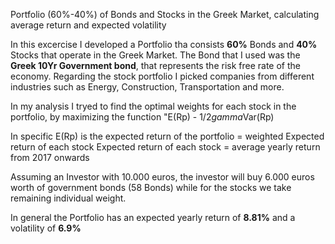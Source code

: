 Portfolio (60%-40%) of Bonds and Stocks in the Greek Market, calculating average return and expected volatility 

In this excercise I developed a Portfolio tha consists **60%** Bonds and **40%** Stocks that operate in the Greek Market.
The Bond that I used was the **Greek 10Yr Government bond**, that represents the risk free rate of the economy.
Regarding the stock portfolio I picked companies from different industries such as Energy, Construction, Transportation and more.

In my analysis I tryed to find the optimal weights for each stock in the portfolio,
by maximizing the function "E(Rp) - 1/2*gamma*Var(Rp)

In specific E(Rp) is the expected return of the portfolio = weighted Expected return of each stock
Expected return of each stock = average yearly return from 2017 onwards

Assuming an Investor with 10.000 euros, the investor will buy 6.000 euros worth of government bonds (58 Bonds)
while for the stocks we take remaining individual weight.

In general the Portfolio has an expected yearly return of **8.81%** and a volatility of **6.9%**
